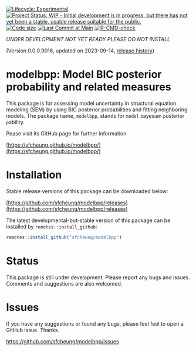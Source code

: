 <!-- badges: start -->
[![Lifecycle: Experimental](https://img.shields.io/badge/lifecycle-experimental-orange.svg)](https://lifecycle.r-lib.org/articles/stages.html#experimental)
[![Project Status: WIP - Initial development is in progress, but there has not yet been a stable, usable release suitable for the public.](https://www.repostatus.org/badges/latest/wip.svg)](https://www.repostatus.org/#wip)
[![Code size](https://img.shields.io/github/languages/code-size/sfcheung/modelbpp.svg)](https://github.com/sfcheung/modelbpp)
[![Last Commit at Main](https://img.shields.io/github/last-commit/sfcheung/modelbpp.svg)](https://github.com/sfcheung/modelbpp/commits/main)
[![R-CMD-check](https://github.com/sfcheung/modelbpp/actions/workflows/R-CMD-check.yaml/badge.svg)](https://github.com/sfcheung/modelbpp/actions/workflows/R-CMD-check.yaml)
<!-- badges: end -->

*UNDER DEVELOPMENT NOT YET READY PLEASE DO NOT INSTALL*

(Version 0.0.0.9016, updated on 2023-09-14, [release history](https://sfcheung.github.io/modelbpp/news/index.html))

# modelbpp: Model BIC posterior probability and related measures

This package is for assessing model uncertainty in structural
equation modeling (SEM) by using BIC posterior
probabilities and fitting neighboring models. The package name, `modelbpp`,
stands for `model` `b`ayesian `p`osterior `p`ability.

Pease visit its GitHub page for further information

[https://sfcheung.github.io/modelbpp/](https://sfcheung.github.io/modelbpp/)

# Installation

Stable release versions of this package can be downloaded below:

[https://github.com/sfcheung/modelbpp/releases](https://github.com/sfcheung/modelbpp/releases)

The latest developmental-but-stable version of this package can be installed by `remotes::install_github`:

```r
remotes::install_github("sfcheung/modelbpp")
```

# Status

This package is still under development. Please report any
bugs and issues. Comments and suggestions are also welcomed.

# Issues

If you have any suggestions or found any bugs, please feel
feel to open a GitHub issue. Thanks.

https://github.com/sfcheung/modelbpp/issues
